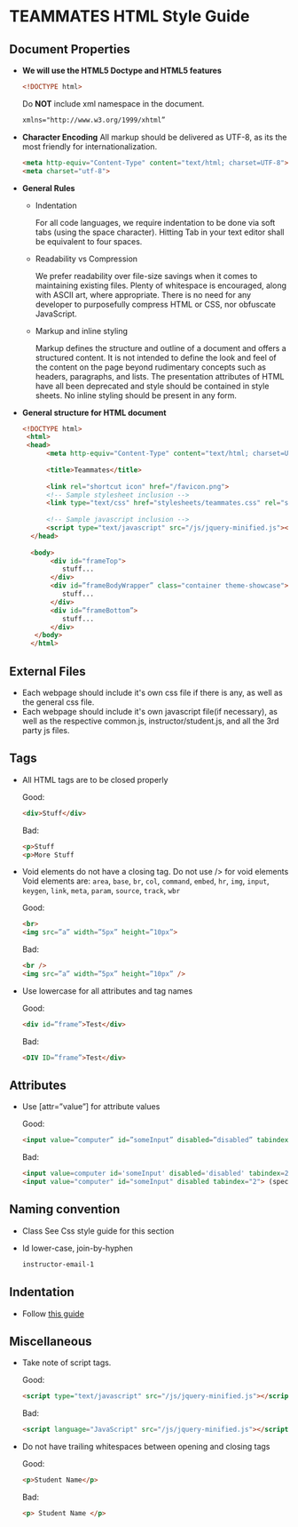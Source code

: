 # TEAMMATES HTML Style Guide

## Document Properties
- __We will use the HTML5 Doctype and HTML5 features__
  ```html
  <!DOCTYPE html>
  ```

  Do __NOT__ include xml namespace in the document.
  ```html
  xmlns="http://www.w3.org/1999/xhtml”
  ```

- __Character Encoding__
  All markup should be delivered as UTF-8, as its the most friendly for internationalization.
  ```html
  <meta http-equiv="Content-Type" content="text/html; charset=UTF-8">
  <meta charset="utf-8">
  ```

- __General Rules__
  - Indentation
  
    For all code languages, we require indentation to be done via soft tabs (using the space character).
    Hitting Tab in your text editor shall be equivalent to four spaces.

  - Readability vs Compression
  
    We prefer readability over file-size savings when it comes to maintaining existing files.
    Plenty of whitespace is encouraged, along with ASCII art, where appropriate.
    There is no need for any developer to purposefully compress HTML or CSS, nor obfuscate JavaScript.

  - Markup and inline styling
  
    Markup defines the structure and outline of a document and offers a structured content.
    It is not intended to define the look and feel of the content on the page beyond rudimentary concepts such as headers, paragraphs, and lists.
    The presentation attributes of HTML have all been deprecated and style should be contained in style sheets.
    No inline styling should be present in any form.

- __General structure for HTML document__
  ```html
  <!DOCTYPE html>
   <html>
   <head>
        <meta http-equiv="Content-Type" content="text/html; charset=UTF-8">
   
        <title>Teammates</title>
   
        <link rel="shortcut icon" href="/favicon.png">
        <!-- Sample stylesheet inclusion -->
        <link type="text/css" href="stylesheets/teammates.css" rel="stylesheet">
   
        <!-- Sample javascript inclusion -->
        <script type="text/javascript" src="/js/jquery-minified.js"></script>
    </head>
   
    <body>
         <div id="frameTop">
            stuff...
         </div>
         <div id=”frameBodyWrapper” class="container theme-showcase">
            stuff...
         </div>
         <div id=”frameBottom”>
            stuff...
         </div>
     </body>
    </html>
  ```

## External Files
- Each webpage should include it's own css file if there is any, as well as the general css file.
- Each webpage should include it's own javascript file(if necessary), as well as the respective common.js, instructor/student.js, and all the 3rd party js files.

## Tags
- All HTML tags are to be closed properly

  Good:
  ```html
  <div>Stuff</div>
  ```
  
  Bad:
  ```html
  <p>Stuff
  <p>More Stuff
  ```

- Void elements do not have a closing tag. Do not use /> for void elements
  Void elements are: <code>area</code>, <code>base</code>, <code>br</code>, <code>col</code>, <code>command</code>, <code>embed</code>, <code>hr</code>, <code>img</code>, <code>input</code>, <code>keygen</code>, <code>link</code>, <code>meta</code>, <code>param</code>, <code>source</code>, <code>track</code>, <code>wbr</code>

  Good:
  ```html
  <br>
  <img src=”a” width=”5px” height=”10px”>
  ```
  
  Bad:
  ```html
  <br />
  <img src=”a” width=”5px” height=”10px” />
  ```

- Use lowercase for all attributes and tag names
  
  Good:
  ```html
  <div id=”frame”>Test</div>
  ```
  
  Bad:
  ```html
  <DIV ID=”frame”>Test</div>
  ```

## Attributes
- Use [attr=”value”] for attribute values
 
  Good:
  ```html
  <input value=”computer” id=”someInput” disabled=”disabled” tabindex=”2”>
  ```
  
  Bad:
  ```html
  <input value=computer id='someInput' disabled='disabled' tabindex=2> (single/no quotes)
  <input value="computer" id="someInput" disabled tabindex="2"> (specify boolean variables in the attributes)
  ```

## Naming convention
- Class
  See Css style guide for this section

- Id
  lower-case, join-by-hyphen

  ```html
  instructor-email-1
  ```

## Indentation
- Follow [this guide](https://www.google.com/url?q=http://www.w3schools.com/html/html5_syntax.asp&sa=D&usg=AFQjCNGgIh5DRQtbgMqeUG2lGKIvpNbhcA)

## Miscellaneous
- Take note of script tags.
 
  Good:
  ``` html
  <script type="text/javascript" src="/js/jquery-minified.js"></script>
  ```
  
  Bad:
  ```html
  <script language="JavaScript" src="/js/jquery-minified.js"></script>
  ```

- Do not have trailing whitespaces between opening and closing tags

  Good:
  ```html
  <p>Student Name</p>
  ```
  
  Bad:
  ```html
  <p> Student Name </p>
  ```
